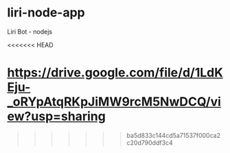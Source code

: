 # liri-node-app
Liri Bot - nodejs

<<<<<<< HEAD

https://drive.google.com/file/d/1LdKEju-_oRYpAtqRKpJiMW9rcM5NwDCQ/view?usp=sharing
=======
>>>>>>> ba5d833c144cd5a71537f000ca2c20d790ddf3c4
